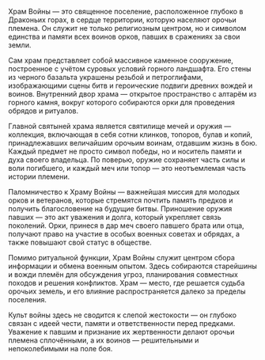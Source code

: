 
Храм Войны — это священное поселение, расположенное глубоко в Драконьих горах, в сердце территории, которую населяют орочьи племена. Он служит не только религиозным центром, но и символом единства и памяти всех воинов орков, павших в сражениях за свои земли.

Сам храм представляет собой массивное каменное сооружение, построенное с учётом суровых условий горного ландшафта. Его стены из черного базальта украшены резьбой и петроглифами, изображающими сцены битв и героические подвиги древних вождей и воинов. Внутренний двор храма — открытое пространство с алтарём из горного камня, вокруг которого собираются орки для проведения обрядов и ритуалов.

Главной святыней храма является святилище мечей и оружия — коллекция, включающая в себя сотни клинков, топоров, булав и копий, принадлежавших величайшим орочьим воинам, отдавшим жизнь в бою. Каждый предмет не просто символ победы, но и носитель памяти и духа своего владельца. По поверью, оружие сохраняет часть силы и воли погибшего, и каждый меч или топор — это неотъемлемая часть истории племени.

Паломничество к Храму Войны — важнейшая миссия для молодых орков и ветеранов, которые стремятся почтить память предков и получить благословение на будущие битвы. Приношение оружия павших — это акт уважения и долга, который укрепляет связь поколений. Орки, принеся в дар меч своего павшего брата или отца, получают право на участие в особых военных советах и обрядах, а также повышают свой статус в обществе.

Помимо ритуальной функции, Храм Войны служит центром сбора информации и обмена военным опытом. Здесь собираются старейшины и вожди племён для обсуждения угроз, планирования совместных походов и решения конфликтов. Храм — место, где решается судьба орочьих земель, и его влияние распространяется далеко за пределы поселения.

Культ войны здесь не сводится к слепой жестокости — он глубоко связан с идеей чести, памяти и ответственности перед предками. Уважение к павшим и признание их жертвенности делают орочьи племена сплочёнными, а их воинов — решительными и непоколебимыми на поле боя.